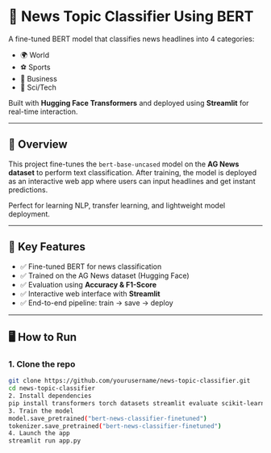 # 📰 News Topic Classifier Using BERT

A fine-tuned BERT model that classifies news headlines into 4 categories:
- 🌍 World
- ⚽ Sports
- 💼 Business
- 🔬 Sci/Tech

Built with **Hugging Face Transformers** and deployed using **Streamlit** for real-time interaction.

---

## 🚀 Overview

This project fine-tunes the `bert-base-uncased` model on the **AG News dataset** to perform text classification. After training, the model is deployed as an interactive web app where users can input headlines and get instant predictions.

Perfect for learning NLP, transfer learning, and lightweight model deployment.

---

## 🧩 Key Features

- ✅ Fine-tuned BERT for news classification
- ✅ Trained on the AG News dataset (Hugging Face)
- ✅ Evaluation using **Accuracy & F1-Score**
- ✅ Interactive web interface with **Streamlit**
- ✅ End-to-end pipeline: train → save → deploy

---

## 🖥️ How to Run

### 1. Clone the repo
```bash
git clone https://github.com/yourusername/news-topic-classifier.git
cd news-topic-classifier
2. Install dependencies
pip install transformers torch datasets streamlit evaluate scikit-learn
3. Train the model
model.save_pretrained("bert-news-classifier-finetuned")
tokenizer.save_pretrained("bert-news-classifier-finetuned")
4. Launch the app
streamlit run app.py
